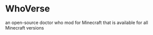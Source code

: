 # WhoVerse
an open-source doctor who mod for Minecraft that is available for all Minecraft versions

